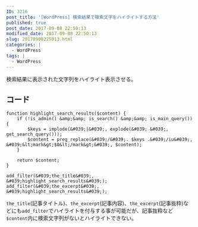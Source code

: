 ```yaml
---
ID: 3216
post_title: '[WordPress] 検索結果で検索文字をハイライトする方法'
published: true
post_date: 2017-09-08 22:50:13
modified_date: 2017-09-08 22:50:13
slug: 20170908225013.html
categories: |
  - WordPress
tags: |
  - WordPress
---
```

検索結果に表示された文字列をハイライト表示させる。

<!--more-->

## コード

```language-php
function highlight_search_results($content) {
    if (!is_admin() &amp;&amp; is_search() &amp;&amp; is_main_query()) {
        $keys = implode(&#039;|&#039;, explode(&#039; &#039;, get_search_query()));
        $content = preg_replace(&#039;/&#039;. $keys .&#039;/iu&#039;, &#039;&lt;mark&gt;$0&lt;/mark&gt;&#039;, $content);
    }

    return $content;
}

add_filter(&#039;the_title&#039;, &#039;highlight_search_results&#039;);
add_filter(&#039;the_excerpt&#039;, &#039;highlight_search_results&#039;);
```

`the_title`(記事タイトル)、`the_excerpt`(記事内容)、`the_excerpt`(記事抜粋)などにも`add_filter`でハイライトを付与する事が可能だが、記事抜粋など`$content`内に検索文字列がないとハイライトできない。